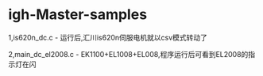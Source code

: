 # igh-Master-samples
1,is620n_dc.c - 运行后,汇川is620n伺服电机就以csv模式转动了

2,main_dc_el2008.c - EK1100+EL1008+EL008,程序运行后可看到EL2008的指示灯在闪
